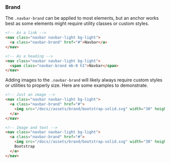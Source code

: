 
### Brand

The `.navbar-brand` can be applied to most elements, but an anchor works best as some elements might require utility classes or custom styles.

```html
<!-- As a link -->
<nav class="navbar navbar-light bg-light">
  <a class="navbar-brand" href="#">Navbar</a>
</nav>

<!-- As a heading -->
<nav class="navbar navbar-light bg-light">
  <span class="navbar-brand mb-0 h1">Navbar</span>
</nav>
```

Adding images to the `.navbar-brand` will likely always require custom styles or utilities to properly size. Here are some examples to demonstrate.

```html
<!-- Just an image -->
<nav class="navbar navbar-light bg-light">
  <a class="navbar-brand" href="#">
    <img src="/docs//assets/brand/bootstrap-solid.svg" width="30" height="30" alt="">
  </a>
</nav>
```

```html
<!-- Image and text -->
<nav class="navbar navbar-light bg-light">
  <a class="navbar-brand" href="#">
    <img src="/docs//assets/brand/bootstrap-solid.svg" width="30" height="30" class="d-inline-block align-top" alt="">
    Bootstrap
  </a>
</nav>
```
